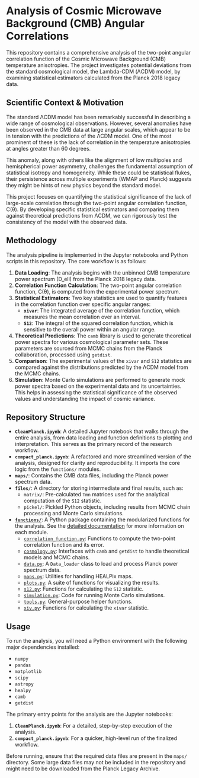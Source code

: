 # Analysis of Cosmic Microwave Background (CMB) Angular Correlations

This repository contains a comprehensive analysis of the two-point angular correlation function of the Cosmic Microwave Background (CMB) temperature anisotropies. The project investigates potential deviations from the standard cosmological model, the Lambda-CDM (ΛCDM) model, by examining statistical estimators calculated from the Planck 2018 legacy data.

## Scientific Context & Motivation

The standard ΛCDM model has been remarkably successful in describing a wide range of cosmological observations. However, several anomalies have been observed in the CMB data at large angular scales, which appear to be in tension with the predictions of the ΛCDM model. One of the most prominent of these is the lack of correlation in the temperature anisotropies at angles greater than 60 degrees.

This anomaly, along with others like the alignment of low multipoles and hemispherical power asymmetry, challenges the fundamental assumption of statistical isotropy and homogeneity. While these could be statistical flukes, their persistence across multiple experiments (WMAP and Planck) suggests they might be hints of new physics beyond the standard model.

This project focuses on quantifying the statistical significance of the lack of large-scale correlation through the two-point angular correlation function, C(θ). By developing specific statistical estimators and comparing them against theoretical predictions from ΛCDM, we can rigorously test the consistency of the model with the observed data.

## Methodology

The analysis pipeline is implemented in the Jupyter notebooks and Python scripts in this repository. The core workflow is as follows:

1.  **Data Loading**: The analysis begins with the unbinned CMB temperature power spectrum (D_ell) from the Planck 2018 legacy data.
2.  **Correlation Function Calculation**: The two-point angular correlation function, C(θ), is computed from the experimental power spectrum.
3.  **Statistical Estimators**: Two key statistics are used to quantify features in the correlation function over specific angular ranges:
    *   **`xivar`**: The integrated average of the correlation function, which measures the mean correlation over an interval.
    *   **`S12`**: The integral of the squared correlation function, which is sensitive to the overall power within an angular range.
4.  **Theoretical Predictions**: The `camb` library is used to generate theoretical power spectra for various cosmological parameter sets. These parameters are sourced from MCMC chains from the Planck collaboration, processed using `getdist`.
5.  **Comparison**: The experimental values of the `xivar` and `S12` statistics are compared against the distributions predicted by the ΛCDM model from the MCMC chains.
6.  **Simulation**: Monte Carlo simulations are performed to generate mock power spectra based on the experimental data and its uncertainties. This helps in assessing the statistical significance of the observed values and understanding the impact of cosmic variance.

## Repository Structure

-   **`CleanPlanck.ipynb`**: A detailed Jupyter notebook that walks through the entire analysis, from data loading and function definitions to plotting and interpretation. This serves as the primary record of the research workflow.
-   **`compact_planck.ipynb`**: A refactored and more streamlined version of the analysis, designed for clarity and reproducibility. It imports the core logic from the `functions/` modules.
-   **`maps/`**: Contains the CMB data files, including the Planck power spectrum data.
-   **`files/`**: A directory for storing intermediate and final results, such as:
    -   `matrix/`: Pre-calculated `Tmn` matrices used for the analytical computation of the `S12` statistic.
    -   `pickel/`: Pickled Python objects, including results from MCMC chain processing and Monte Carlo simulations.
-   **[`functions/`](functions/README.md)**: A Python package containing the modularized functions for the analysis. See the [detailed documentation](functions/README.md) for more information on each module.
    -   [`correlation_function.py`](functions/README.md#correlation_functionpy): Functions to compute the two-point correlation function and its error.
    -   [`cosmology.py`](functions/README.md#cosmologypy): Interfaces with `camb` and `getdist` to handle theoretical models and MCMC chains.
    -   [`data.py`](functions/README.md#datapy): A `Data_loader` class to load and process Planck power spectrum data.
    -   [`maps.py`](functions/README.md#mapspy): Utilities for handling HEALPix maps.
    -   [`plots.py`](functions/README.md#plotspy): A suite of functions for visualizing the results.
    -   [`s12.py`](functions/README.md#s12py): Functions for calculating the `S12` statistic.
    -   [`simulation.py`](functions/README.md#simulationpy): Code for running Monte Carlo simulations.
    -   [`tools.py`](functions/README.md#toolspy): General-purpose helper functions.
    -   [`xiv.py`](functions/README.md#xivpy): Functions for calculating the `xivar` statistic.

## Usage

To run the analysis, you will need a Python environment with the following major dependencies installed:

-   `numpy`
-   `pandas`
-   `matplotlib`
-   `scipy`
-   `astropy`
-   `healpy`
-   `camb`
-   `getdist`

The primary entry points for the analysis are the Jupyter notebooks:

1.  **`CleanPlanck.ipynb`**: For a detailed, step-by-step execution of the analysis.
2.  **`compact_planck.ipynb`**: For a quicker, high-level run of the finalized workflow.

Before running, ensure that the required data files are present in the `maps/` directory. Some large data files may not be included in the repository and might need to be downloaded from the Planck Legacy Archive.
